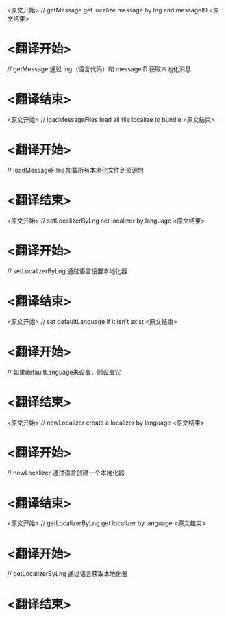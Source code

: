 
<原文开始>
// getMessage get localize message by lng and messageID
<原文结束>

# <翻译开始>
// getMessage 通过 lng（语言代码）和 messageID 获取本地化消息
# <翻译结束>


<原文开始>
// loadMessageFiles load all file localize to bundle
<原文结束>

# <翻译开始>
// loadMessageFiles 加载所有本地化文件到资源包
# <翻译结束>


<原文开始>
// setLocalizerByLng set localizer by language
<原文结束>

# <翻译开始>
// setLocalizerByLng 通过语言设置本地化器
# <翻译结束>


<原文开始>
// set defaultLanguage if it isn't exist
<原文结束>

# <翻译开始>
// 如果defaultLanguage未设置，则设置它
# <翻译结束>


<原文开始>
// newLocalizer create a localizer by language
<原文结束>

# <翻译开始>
// newLocalizer 通过语言创建一个本地化器
# <翻译结束>


<原文开始>
// getLocalizerByLng get localizer by language
<原文结束>

# <翻译开始>
// getLocalizerByLng 通过语言获取本地化器
# <翻译结束>

